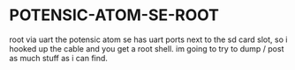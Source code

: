 # POTENSIC-ATOM-SE-ROOT
root via uart
the potensic atom se has uart ports next to the sd card slot, so i hooked up the cable and you get a root shell. im going to try to dump / post as much stuff as i can find.
